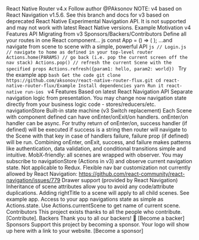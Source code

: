 React Native Router v4.x Follow author @PAksonov NOTE: v4 based on React Navigation v1.5.6. See this branch and docs for v3 based on deprecated React Native Experimental Navigation API. It is not supported and may not work with latest React Native versions. Example Motivation v4 Features API Migrating from v3 Sponsors/Backers/Contributors Define all your routes in one React component... js const App = () => ( <Router> <Stack key="root"> <Scene key="login" component={Login} title="Login"/> <Scene key="register" component={Register} title="Register"/> <Scene key="home" component={Home}/> </Stack> </Router> ); ...and navigate from scene to scene with a simple, powerful API ```js // Login.js // navigate to home as defined in your top-level router Actions.home(PARAMS) // go back (i.e. pop the current screen off the nav stack) Actions.pop() // refresh the current Scene with the specified props Actions.refresh({param1: hello, param2: world}) ``` Try the example app ```bash Get the code git clone https://github.com/aksonov/react-native-router-flux.git cd react-native-router-flux/Example Install dependencies yarn Run it react-native run-ios ``` v4 Features Based on latest React Navigation API Separate navigation logic from presentation. You may change now navigation state directly from your business logic code - stores/reducers/etc. navigationStore Built-in state machine (v3 Switch replacement) Each Scene with component defined can have onEnter/onExit/on handlers. onEnter/on handler can be async. For truthy return of onEnter/on, success handler (if defined) will be executed if success is a string then router will navigate to the Scene with that key in case of handlers failure, failure prop (if defined) will be run. Combining onEnter, onExit, success, and failure makes patterns like authentication, data validation, and conditional transitions simple and intuitive. MobX-friendly: all scenes are wrapped with observer. You may subscribe to navigationStore (Actions in v3) and observe current navigation state. Not applicable to Redux. Flexible nav bar customization not currently allowed by React Navigation: https://github.com/react-community/react-navigation/issues/779 Drawer support (provided by React Navigation) Inheritance of scene attributes allow you to avoid any code/attribute duplications. Adding rightTitle to a scene will apply to all child scenes. See example app. Access to your app navigations state as simple as Actions.state. Use Actions.currentScene to get name of current scene. Contributors This project exists thanks to all the people who contribute. [Contribute]. Backers Thank you to all our backers! 🙏 [Become a backer] Sponsors Support this project by becoming a sponsor. Your logo will show up here with a link to your website. [Become a sponsor]